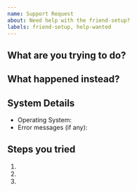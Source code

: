 ```yaml
---
name: Support Request
about: Need help with the friend-setup?
labels: friend-setup, help-wanted
---
```


## What are you trying to do?

## What happened instead?

## System Details
- Operating System: 
- Error messages (if any): 

## Steps you tried
1. 
2. 
3. 
